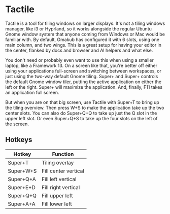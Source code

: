 # Tactile

Tactile is a tool for tiling windows on larger displays. It's not a tiling windows manager, like i3 or Hyprland,
so it works alongside the regular Ubuntu Gnome window system that anyone coming from Windows or Mac would be 
familiar with. By default, Omakub has configured it with 6 slots, using one main column, and two wings. This is
a great setup for having your editor in the center, flanked by docs and browser and AI helpers and what else.

You don't need or probably even want to use this when using a smaller laptop, like a Framework 13. On a screen 
like that, you're better off either using your applications full-screen and switching between workspaces, or 
just using the two-way default Gnome tiling. Super+<arrow left> and Super+<arrow right> controls the default 
Gnome window tiler, putting the active application on either the left or the right. Super+<arrow up> will 
maximize the application. And, finally, F11 takes an application full screen.

But when you are on that big screen, use Tactile with Super+T to bring up the tiling overview. Then press W+S 
to make the application take up the two center slots. You can also do Super+Q+Q to take up just the Q slot in 
the upper left slot. Or even Super+Q+S to take up the four slots on the left of the screen.

## Hotkeys

| Hotkey        | Function             |
| ------------- | -------------------- |
| Super+T       | Tiling overlay       |
| Super+W+S     | Fill center vertical |
| Super+Q+A     | Fill left vertical   |
| Super+E+D     | Fill right vertical  |
| Super+Q+Q     | Fill upper left      |
| Super+A+A     | Fill lower left      |

